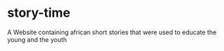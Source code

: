 # story-time
A Website containing african short stories that were used to educate the young and the youth
